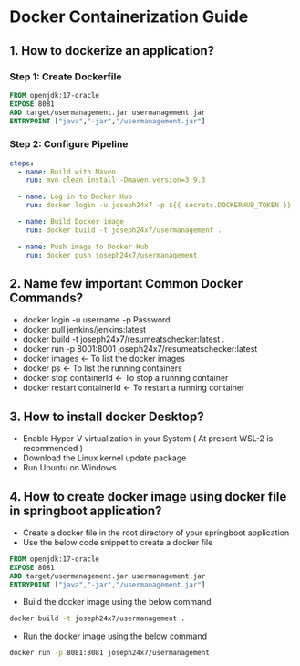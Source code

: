 # Docker Containerization Guide

## 1. How to dockerize an application?

### Step 1: Create Dockerfile
```dockerfile
FROM openjdk:17-oracle
EXPOSE 8081
ADD target/usermanagement.jar usermanagement.jar
ENTRYPOINT ["java","-jar","/usermanagement.jar"]
```

### Step 2: Configure Pipeline
```yaml
steps:
  - name: Build with Maven
    run: mvn clean install -Dmaven.version=3.9.3

  - name: Log in to Docker Hub
    run: docker login -u joseph24x7 -p ${{ secrets.DOCKERHUB_TOKEN }}

  - name: Build Docker image
    run: docker build -t joseph24x7/usermanagement .

  - name: Push image to Docker Hub
    run: docker push joseph24x7/usermanagement
```

## 2. Name few important Common Docker Commands?
- docker login -u username -p Password
- docker pull jenkins/jenkins:latest
- docker build -t joseph24x7/resumeatschecker:latest .
- docker run -p 8001:8001 joseph24x7/resumeatschecker:latest
- docker images <- To list the docker images
- docker ps <- To list the running containers
- docker stop containerId <- To stop a running container
- docker restart containerId <- To restart a running container

## 3. How to install docker Desktop?

- Enable Hyper-V virtualization in your System ( At present WSL-2 is recommended )
- Download the Linux kernel update package
- Run Ubuntu on Windows

## 4. How to create docker image using docker file in springboot application?

- Create a docker file in the root directory of your springboot application
- Use the below code snippet to create a docker file
```dockerfile
FROM openjdk:17-oracle
EXPOSE 8081
ADD target/usermanagement.jar usermanagement.jar
ENTRYPOINT ["java","-jar","/usermanagement.jar"]
```
- Build the docker image using the below command
```bash
docker build -t joseph24x7/usermanagement .
```
- Run the docker image using the below command
```bash
docker run -p 8081:8081 joseph24x7/usermanagement
```